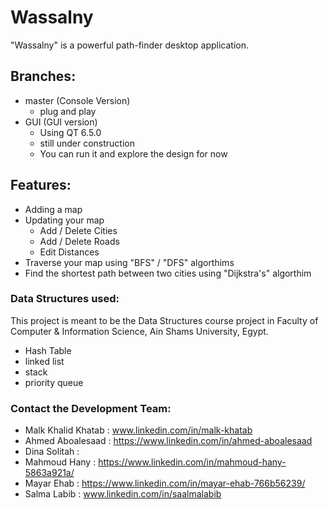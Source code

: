 # Wassalny

"Wassalny" is a powerful path-finder desktop application. 

## Branches:
* master (Console Version)
   + plug and play
* GUI (GUI version)
  + Using QT 6.5.0
  + still under construction
  + You can run it and explore the design for now

## Features:
* Adding a map
* Updating your map
    + Add / Delete Cities
    + Add / Delete Roads
    + Edit Distances
* Traverse your map using "BFS" / "DFS" algorthims
* Find the shortest path between two cities using "Dijkstra's" algorthim

### Data Structures used:
This project is meant to be the Data Structures course project in Faculty of Computer & Information Science, Ain Shams University, Egypt.
* Hash Table
* linked list
* stack
* priority queue

### Contact the Development Team:
* Malk Khalid Khatab : www.linkedin.com/in/malk-khatab
* Ahmed Aboalesaad : https://www.linkedin.com/in/ahmed-aboalesaad
* Dina Solitah : 
* Mahmoud Hany : https://www.linkedin.com/in/mahmoud-hany-5863a921a/
* Mayar Ehab : https://www.linkedin.com/in/mayar-ehab-766b56239/
* Salma Labib : www.linkedin.com/in/saalmalabib
